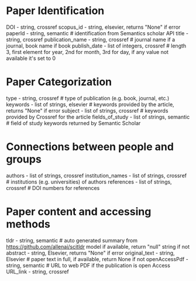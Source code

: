 # Paper Identification
DOI - string, crossref
scopus_id - string, elsevier, returns "None" if error
paperId - string, semantic  # identification from Semantics scholar API
title - string, crossref
publication_name - string, crossref  # journal name if a journal, book name if book
publish_date - list of integers, crossref  # length 3, first element for year, 2nd for month, 3rd for day, if any value not available it's set to 0

# Paper Categorization
type - string, crossref  # type of publication (e.g. book, journal, etc.)
keywords - list of strings, elsevier  # keywords provided by the article, returns "None" if error
subject - list of strings, crossref # keywords provided by Crossref for the article
fields_of_study - list of strings, semantic  # field of study keywords returned by Semantic Scholar

# Connections between people and groups
authors - list of strings, crossref
institution_names - list of strings, crossref # institutions (e.g. universities) of authors
references - list of strings, crossref  # DOI numbers for references

# Paper content and accessing methods
tldr - string, semantic  # auto generated summary from https://github.com/allenai/scitldr model if available, return "null" string if not
abstract - string, Elsevier, returns "None" if error
original_text - string, Elsevier # paper text in full, if available, return None if not
openAccessPdf - string, semantic  # URL to web PDF if the publication is open Access
URL_link - string, crossref